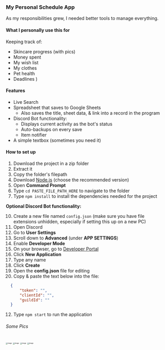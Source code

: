 ### My Personal Schedule App

As my responsibilities grew, I needed better tools to manage everything.

#### What I personally use this for

Keeping track of:

- Skincare progress (with pics)
- Money spent
- My wish list
- My clothes
- Pet health
- Deadlines
)
#### Features

- Live Search
- Spreadsheet that saves to Google Sheets
  - Also saves the title, sheet data, & link into a record in the program
- Discord Bot functionality:
  - Displays current activity as the bot's status
  - Auto-backups on every save
  - Item notifier
- A simple textbox (sometimes you need it)

#### How to set up

1. Download the project in a zip folder
2. Extract it
3. Copy the folder's filepath
4. Download [Node.js](https://nodejs.org/en) (choose the recommended version)
6. Open **Command Prompt**
7. Type `cd PASTE_FILE_PATH_HERE` to navigate to the folder
8. Type `npm install` to install the dependencies needed for the project

**Optional Discord Bot functionality:**

10. Create a new file named `config.json` (make sure you have file extensions unhidden, especially if setting this up on a new PC)
12. Open Discord
13. Go to **User Settings**
14. Scroll down to **Advanced** (under **APP SETTINGS**)
15. Enable **Developer Mode**
16. On your browser, go to [Developer Portal](https://discord.com/developers/applications)
17. Click **New Application**
18. Type any name
19. Click **Create**
20. Open the **config.json** file for editing
21. Copy & paste the text below into the file:

```json
  {
      "token": "",
      "clientId": "",
      "guildId": ""
  }
```

12. Type `npm start` to run the application


###### Some Pics

<img src="https://github.com/catcakie/schedule-app/assets/60787559/309d55a7-b0b4-47fa-b356-2018c76740ed" alt="image" style="zoom: 33%;" />
<img src="https://user-images.githubusercontent.com/60787559/221429315-8852a1fb-0c50-47ae-9e37-2b060f60af94.png" alt="image" style="zoom: 33%;" />
<img src="https://user-images.githubusercontent.com/60787559/221429328-86bba8c3-d358-44ca-9f0d-dac442f3c1c9.png" alt="image" style="zoom: 33%;" />
<img src="https://user-images.githubusercontent.com/60787559/221429345-ca650e98-6421-43e4-997a-59810d4690ba.png" alt="image" style="zoom: 33%;" />
